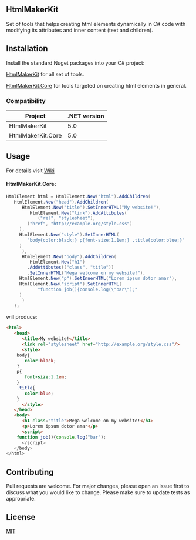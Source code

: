 ## HtmlMakerKit

Set of tools that helps creating html elements dynamically in C# code with modifying its attributes and inner content (text and children).

## Installation  

Install the standard Nuget packages into your C# project:

[HtmlMakerKit](https://www.nuget.org/packages/HtmlMakerKit) for all set of tools.

[HtmlMakerKit.Core](https://www.nuget.org/packages/HtmlMakerKit.Core) for tools targeted on creating html elements in general.

### Compatibility

| Project | .NET version |
|--|--|
| HtmlMakerKit | 5.0 |
| HtmlMakerKit.Core | 5.0 |


## Usage

For details visit [Wiki](https://github.com/BartoszKopec/HtmlMakerKit/wiki/Gettings-started)

#### HtmlMakerKit.Core:
```c#
HtmlElement html = HtmlElement.New("html").AddChildren(
   HtmlElement.New("head").AddChildren(
      HtmlElement.New("title").SetInnerHTML("My website!"),
         HtmlElement.New("link").AddAttibutes(
            ("rel", "stylesheet"),
	    ("href", "http://example.org/style.css")
	 ),
	 HtmlElement.New("style").SetInnerHTML(
	    "body{color:black;} p{font-size:1.1em;} .title{color:blue;}"
	 )
      ),
      HtmlElement.New("body").AddChildren(
         HtmlElement.New("h1")
	    .AddAttibutes(("class", "title"))
	    .SetInnerHTML("Mega welcome on my website!"),
	 HtmlElement.New("p").SetInnerHTML("Lorem ipsum dotor amar"),
	 HtmlElement.New("script").SetInnerHTML(
            "function job(){console.log(\"bar\");"
	 )
      )
   );
```
will produce:
```html
<html>
   <head>
      <title>My website!</title>
      <link rel="stylesheet" href="http://example.org/style.css"/>
      <style>
	body{
	   color:black;
	} 
	p{
	   font-size:1.1em;
	} 
	.title{
	   color:blue;
	}			
      </style>
   </head>
   <body>
      <h1 class="title">Mega welcome on my website!</h1>
      <p>Lorem ipsum dotor amar</p>
      <script>
	function job(){console.log("bar");
      </script>
   </body>
</html>
```

## Contributing

Pull requests are welcome. For major changes, please open an issue first to discuss what you would like to change.
Please make sure to update tests as appropriate.

## License

[MIT](https://github.com/BartoszKopec/HtmlMakerKit/blob/main/LICENSE)
